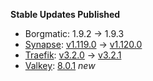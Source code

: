 **Stable Updates Published**

* Borgmatic: 1.9.2 -> 1.9.3
* [Synapse](https://github.com/element-hq/synapse): [v1.119.0](https://github.com/element-hq/synapse/releases/tag/v1.119.0) -> [v1.120.0](https://github.com/element-hq/synapse/releases/tag/v1.120.0)
* [Traefik](https://github.com/traefik/traefik): [v3.2.0](https://github.com/traefik/traefik/releases/tag/v3.2.0) -> [v3.2.1](https://github.com/traefik/traefik/releases/tag/v3.2.1)
* [Valkey](https://github.com/valkey-io/valkey): [8.0.1](https://github.com/valkey-io/valkey/releases/tag/8.0.1) _new_
